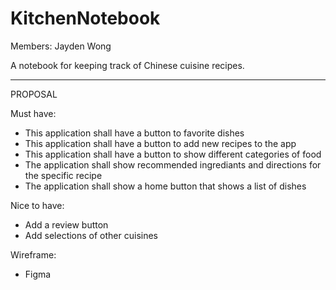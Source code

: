 # KitchenNotebook

Members: Jayden Wong


A notebook for keeping track of Chinese cuisine recipes.


--------------------------------------------------------------------------------------------
PROPOSAL

Must have:
- This application shall have a button to favorite dishes
- This application shall have a button to add new recipes to the app
- This application shall have a button to show different categories of food
- The application shall show recommended ingrediants and directions for the specific recipe
- The application shall show a home button that shows a list of dishes

Nice to have:
- Add a review button
- Add selections of other cuisines

Wireframe: 
- Figma
  

